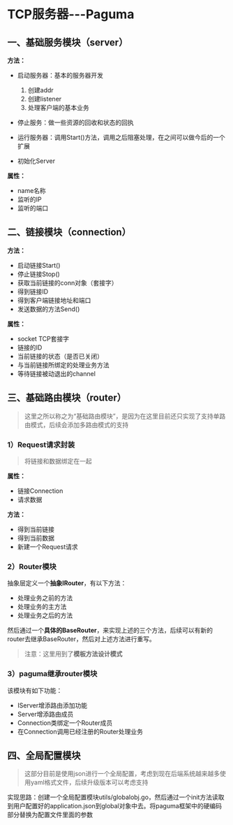 # TCP服务器---Paguma

## 一、基础服务模块（server）
**方法：**

- 启动服务器：基本的服务器开发
    1. 创建addr
    2. 创建listener
    3. 处理客户端的基本业务
    
- 停止服务：做一些资源的回收和状态的回执
- 运行服务器：调用Start()方法，调用之后阻塞处理，在之间可以做今后的一个扩展
- 初始化Server

**属性：**

- name名称
- 监听的IP
- 监听的端口



## 二、链接模块（connection）

**方法：**

- 启动链接Start()
- 停止链接Stop()
- 获取当前链接的conn对象（套接字）
- 得到链接ID
- 得到客户端链接地址和端口
- 发送数据的方法Send()

**属性：**

- socket TCP套接字
- 链接的ID
- 当前链接的状态（是否已关闭）
- 与当前链接所绑定的处理业务方法
- 等待链接被动退出的channel



## 三、基础路由模块（router）

> 这里之所以称之为“基础路由模块”，是因为在这里目前还只实现了支持单路由模式，后续会添加多路由模式的支持

### 1）Request请求封装

> 将链接和数据绑定在一起

**属性：**

- 链接Connection
- 请求数据

**方法：**

- 得到当前链接
- 得到当前数据
- 新建一个Request请求

### 2）Router模块

抽象层定义一个**抽象IRouter**，有以下方法：

- 处理业务之前的方法
- 处理业务的主方法
- 处理业务之后的方法

然后通过一个**具体的BaseRouter**，来实现上述的三个方法，后续可以有新的router去继承BaseRouter，然后对上述方法进行重写。

> 注意：这里用到了**模板方法设计模式**

### 3）paguma继承router模块

该模块有如下功能：

- IServer增添路由添加功能
- Server增添路由成员
- Connection类绑定一个Router成员
- 在Connection调用已经注册的Router处理业务



## 四、全局配置模块

> 这部分目前是使用json进行一个全局配置，考虑到现在后端系统越来越多使用yaml格式文件，后续升级版本可以考虑支持

实现思路：创建一个全局配置模块utils/globalobj.go，然后通过一个init方法读取到用户配置好的application.json到global对象中去。将paguma框架中的硬编码部分替换为配置文件里面的参数





